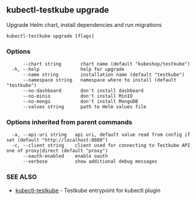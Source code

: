 ## kubectl-testkube upgrade

Upgrade Helm chart, install dependencies and run migrations

```
kubectl-testkube upgrade [flags]
```

### Options

```
      --chart string       chart name (default "kubeshop/testkube")
  -h, --help               help for upgrade
      --name string        installation name (default "testkube")
      --namespace string   namespace where to install (default "testkube")
      --no-dashboard       don't install dashboard
      --no-minio           don't install MinIO
      --no-mongo           don't install MongoDB
      --values string      path to Helm values file
```

### Options inherited from parent commands

```
  -a, --api-uri string   api uri, default value read from config if set (default "http://localhost:8088")
  -c, --client string    client used for connecting to Testkube API one of proxy|direct (default "proxy")
      --oauth-enabled    enable oauth
      --verbose          show additional debug messages
```

### SEE ALSO

* [kubectl-testkube](kubectl-testkube.md)	 - Testkube entrypoint for kubectl plugin

